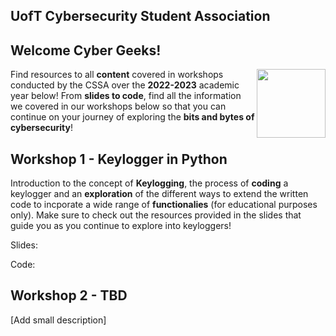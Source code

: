 ## UofT Cybersecurity Student Association


## Welcome Cyber Geeks!

<img align="right" width="110" height="110" src="https://user-images.githubusercontent.com/95773832/211125794-0ab7718a-7a85-40a2-b640-eba9a068f7a4.png">

Find resources to all **content** covered in workshops conducted by the CSSA over the **2022-2023** academic year below! From **slides to code**, find all the information we covered in our workshops below so that you can continue on your journey of exploring the **bits and bytes of cybersecurity**!

## Workshop 1 - Keylogger in Python
Introduction to the concept of **Keylogging**, the process of **coding** a keylogger and an **exploration** of the different ways to extend the written code to incporate a wide range of **functionalies** (for educational purposes only). Make sure to check out the resources provided in the slides that guide you as you continue to explore into keyloggers!

Slides:

Code:

## Workshop 2 - TBD

[Add small description]


